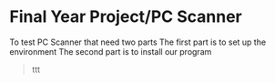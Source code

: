 # Final Year Project/PC Scanner
To test PC Scanner that need two parts
The first part is to set up the environment 
The second part is to install our program


> ttt


